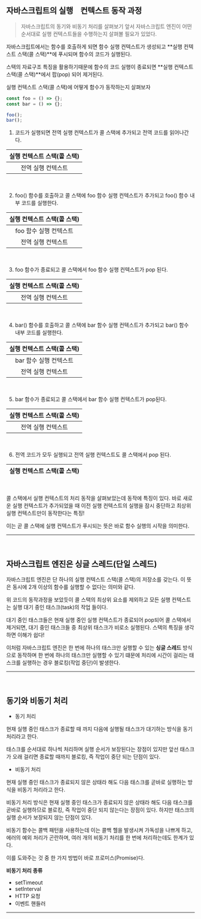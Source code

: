 ## 자바스크립트의 실행ᅟ컨텍스트 동작 과정
> 자바스크립트의 동기와 비동기 처리를 살펴보기 앞서 자바스크립트 엔진이 어떤 순서대로 실행 컨텍스트들을 수행하는지 살펴볼 필요가 있었다.

자바스크립트에서는 함수를 호출하게 되면 함수 실행 컨텍스트가 생성되고 **실행 컨텍스트 스택(콜 스택)**에 푸시되며 함수의 코드가 실행된다.

스택의 자료구조 특징을 활용하기때문에 함수의 코드 실행이 종료되면 **실행 컨텍스트 스택(콜 스택)**에서 팝(pop) 되어 제거된다.

실행 컨텍스트 스택(콜 스택)에 어떻게 함수가 동작하는지 살펴보자
```javascript
const foo = () => {};
const bar = () => {};

foo();
bar();
```

1. 코드가 실행되면 전역 실행 컨텍스트가 콜 스택에 추가되고 전역 코드를 읽어나간다. 

| 실행 컨텍스트 스택(콜 스택) | 
| :-: | 
| 전역 실행 컨텍스트 | 
<br>

2. foo() 함수를 호출하고 콜 스택에 foo 함수 실행 컨텍스트가 추가되고 foo() 함수 내부 코드를 실행한다.

| 실행 컨텍스트 스택(콜 스택) | 
| :-: | 
|foo 함수 실행 컨텍스트 |
| 전역 실행 컨텍스트 | 
<br>

3. foo 함수가 종료되고 콜 스택에서 foo 함수 실행 컨텍스트가 pop 된다.

| 실행 컨텍스트 스택(콜 스택) | 
| :-: | 
| 전역 실행 컨텍스트 | 
<br>

4. bar() 함수를 호출하고 콜 스택에 bar 함수 실행 컨텍스트가 추가되고 bar() 함수 내부 코드를 실행한다.

| 실행 컨텍스트 스택(콜 스택) | 
| :-: | 
|bar 함수 실행 컨텍스트 |
| 전역 실행 컨텍스트 | 
<br>

5. bar 함수가 종료되고 콜 스택에서 bar 함수 실행 컨텍스트가 pop된다.

| 실행 컨텍스트 스택(콜 스택) | 
| :-: | 
| 전역 실행 컨텍스트 | 
<br>

6. 전역 코드가 모두 실행되고 전역 실행 컨텍스트도 콜 스택에서 pop 된다.

| 실행 컨텍스트 스택(콜 스택) | 
| :-: | 
<br>

콜 스택에서 실행 컨텍스트의 처리 동작을 살펴보았는데 동작에 특징이 있다. 바로 새로운 실행 컨텍스트가 추가되었을 때 이전 실행 컨텍스트의 실행을 잠시 중단하고 최상위 실행 컨텍스트만이 동작한다는 특징!

이는 곧 콜 스택에 실행 컨텍스트가 푸시되는 뜻은 바로 함수 실행의 시작을 의미한다.
<hr><br>

## 자바스크립트 엔진은 싱글 스레드(단일 스레드)

자바스크립트 엔진은 단 하나의 실행 컨텍스트 스택(콜 스택)의 저장소를 갖는다. 이 뜻은 동시에 2개 이상의 함수를 실행할 수 없다는 의미와 같다.

위 코드의 동작과정을 보았듯이 콜 스택의 최상위 요소를 제외하고 모든 실행 컨텍스트는 실행 대기 중인 태스크(task)의 작업 들이다. 

대기 중인 태스크들은 현재 실행 중인 실행 컨텍스트가 종료되어 pop되어 콜 스택에서 제거되면, 대기 중인 태스크들 중 최상위 태스크가 비로소 실행된다. 스택의 특징을 생각하면 이해가 쉽다!

이처럼 자바스크립트 엔진은 한 번에 하나의 태스크만 실행할 수 있는 **싱글 스레드** 방식으로 동작하며 한 번에 하나의 태스크만 실행할 수 있기 떄문에 처리에 시간이 걸리는 태스크를 실행하는 경우 블로킹(작업 중단)이 발생한다.

<hr><br>

## 동기와 비동기 처리

- 동기 처리

현재 실행 중인 태스크가 종료할 때 까지 다음에 실행될 태스크가 대기하는 방식을 동기 처리라고 한다.

태스크를 순서대로 하나씩 처리하며 실행 순서가 보장된다는 장점이 있지만 앞선 태스크가 오래 걸리면 종료할 때까지 블로킹, 즉 작업이 중단 되는 단점이 있다.

- 비동기 처리

현재 실행 중인 태스크가 종료되지 않은 상태라 해도 다음 태스크를 곧바로 실행하는 방식을 비동기 처리라고 한다.

비동기 처리 방식은 현재 실행 중인 태스크가 종료되지 않은 상태라 해도 다음 태스크를 곧바로 실행하므로 블로킹, 즉 작업이 중단 되지 않는다는 장점이 있다. 하지만 태스크의 실행 순서가 보장되지 않는 단점이 있다.

비동기 함수는 콜백 패턴을 사용하는데 이는 콜백 헬을 발생시켜 가독성을 나쁘게 하고, 에러의 예외 처리가 곤란하며, 여러 개의 비동기 처리를 한 번에 처리하는데도 한계가 있다.

이를 도와주는 것 중 한 가지 방법이 바로 프로미스(Promise)다.

**비동기 처리 종류**
- setTimeout
- setInterval
- HTTP 요청
- 이벤트 핸들러
<hr>
